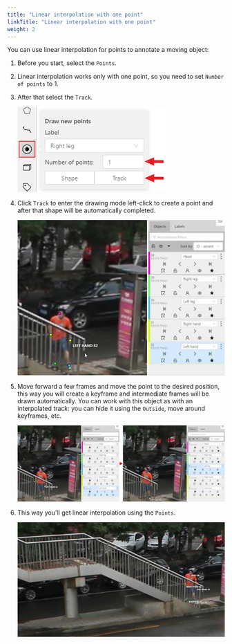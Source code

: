```yaml
---
title: "Linear interpolation with one point"
linkTitle: "Linear interpolation with one point"
weight: 2
---
```


You can use linear interpolation for points to annotate a moving object:

1. Before you start, select the `Points`.
1. Linear interpolation works only with one point, so you need to set `Number of points` to 1.
1. After that select the `Track`.

   ![Linear interpolation with one point](/images/image122.jpg)

1. Click `Track` to enter the drawing mode left-click to create a point
   and after that shape will be automatically completed.

   ![Creating point](/images/image163_detrac.jpg)

1. Move forward a few frames and move the point to the desired position,
   this way you will create a keyframe and intermediate frames will be drawn automatically.
   You can work with this object as with an interpolated track: you can hide it using the `Outside`,
   move around keyframes, etc.

   ![Creating keyframes](/images/image165_detrac.jpg)

1. This way you'll get linear interpolation using the `Points`.

   ![Linear interpolarization example](/images/gif013_detrac.gif)
